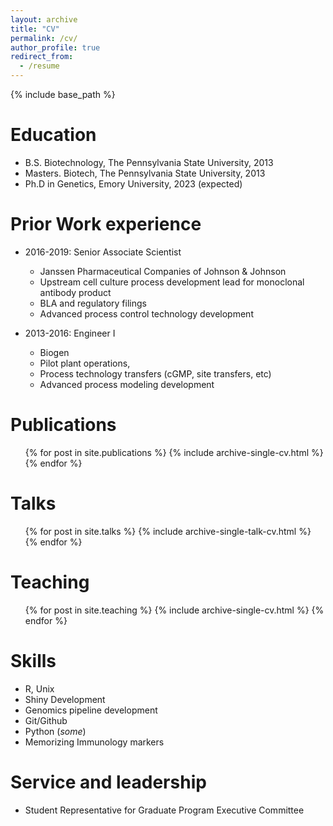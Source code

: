 ```yaml
---
layout: archive
title: "CV"
permalink: /cv/
author_profile: true
redirect_from:
  - /resume
---
```


{% include base_path %}

Education
======
* B.S. Biotechnology, The Pennsylvania State University, 2013
* Masters. Biotech, The Pennsylvania State University, 2013
* Ph.D in Genetics, Emory University, 2023 (expected)

Prior Work experience
======
* 2016-2019: Senior Associate Scientist
  * Janssen Pharmaceutical Companies of Johnson & Johnson
  * Upstream cell culture process development lead for monoclonal antibody product
  * BLA and regulatory filings
  * Advanced process control technology development

* 2013-2016: Engineer I
  * Biogen
  * Pilot plant operations,
  * Process technology transfers (cGMP, site transfers, etc)
  * Advanced process modeling development

Publications
======
  <ul>{% for post in site.publications %}
    {% include archive-single-cv.html %}
  {% endfor %}</ul>

Talks
======
  <ul>{% for post in site.talks %}
    {% include archive-single-talk-cv.html %}
  {% endfor %}</ul>

Teaching
======
  <ul>{% for post in site.teaching %}
    {% include archive-single-cv.html %}
  {% endfor %}</ul>

Skills
======
* R, Unix
* Shiny Development
* Genomics pipeline development 
* Git/Github
* Python (*some*)
* Memorizing Immunology markers

Service and leadership
======
* Student Representative for Graduate Program Executive Committee
